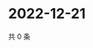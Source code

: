 # 2022-12-21

共 0 条

<!-- BEGIN WEIBO -->
<!-- 最后更新时间 Wed Dec 21 2022 08:23:12 GMT+0800 (China Standard Time) -->

<!-- END WEIBO -->
